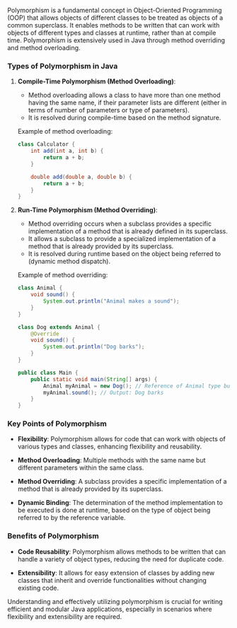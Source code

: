 Polymorphism is a fundamental concept in Object-Oriented Programming (OOP) that allows objects of different classes to be treated as objects of a common superclass. It enables methods to be written that can work with objects of different types and classes at runtime, rather than at compile time. Polymorphism is extensively used in Java through method overriding and method overloading.

### Types of Polymorphism in Java

1. **Compile-Time Polymorphism (Method Overloading)**:
   - Method overloading allows a class to have more than one method having the same name, if their parameter lists are different (either in terms of number of parameters or type of parameters).
   - It is resolved during compile-time based on the method signature.
   
   Example of method overloading:
   ```java
   class Calculator {
       int add(int a, int b) {
           return a + b;
       }

       double add(double a, double b) {
           return a + b;
       }
   }
   ```

2. **Run-Time Polymorphism (Method Overriding)**:
   - Method overriding occurs when a subclass provides a specific implementation of a method that is already defined in its superclass.
   - It allows a subclass to provide a specialized implementation of a method that is already provided by its superclass.
   - It is resolved during runtime based on the object being referred to (dynamic method dispatch).

   Example of method overriding:
   ```java
   class Animal {
       void sound() {
           System.out.println("Animal makes a sound");
       }
   }

   class Dog extends Animal {
       @Override
       void sound() {
           System.out.println("Dog barks");
       }
   }

   public class Main {
       public static void main(String[] args) {
           Animal myAnimal = new Dog(); // Reference of Animal type but object of Dog
           myAnimal.sound(); // Output: Dog barks
       }
   }
   ```

### Key Points of Polymorphism

- **Flexibility**: Polymorphism allows for code that can work with objects of various types and classes, enhancing flexibility and reusability.
  
- **Method Overloading**: Multiple methods with the same name but different parameters within the same class.
  
- **Method Overriding**: A subclass provides a specific implementation of a method that is already provided by its superclass.
  
- **Dynamic Binding**: The determination of the method implementation to be executed is done at runtime, based on the type of object being referred to by the reference variable.

### Benefits of Polymorphism

- **Code Reusability**: Polymorphism allows methods to be written that can handle a variety of object types, reducing the need for duplicate code.
  
- **Extensibility**: It allows for easy extension of classes by adding new classes that inherit and override functionalities without changing existing code.

Understanding and effectively utilizing polymorphism is crucial for writing efficient and modular Java applications, especially in scenarios where flexibility and extensibility are required.